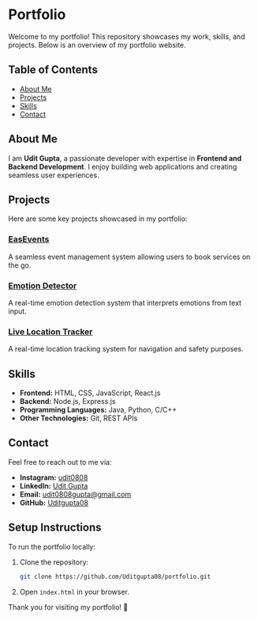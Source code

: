 # Portfolio

Welcome to my portfolio! This repository showcases my work, skills, and projects. Below is an overview of my portfolio website.

## Table of Contents
- [About Me](#about-me)
- [Projects](#projects)
- [Skills](#skills)
- [Contact](#contact)

## About Me
I am **Udit Gupta**, a passionate developer with expertise in **Frontend and Backend Development**. I enjoy building web applications and creating seamless user experiences.

## Projects
Here are some key projects showcased in my portfolio:

### [EasEvents](https://event-management-system-k8av.onrender.com/)
A seamless event management system allowing users to book services on the go.

### [Emotion Detector](https://github.com/Uditgupta08/Emotion-Detection-from-text)
A real-time emotion detection system that interprets emotions from text input.

### [Live Location Tracker](https://live-path-tracker.onrender.com/)
A real-time location tracking system for navigation and safety purposes.

## Skills
- **Frontend:** HTML, CSS, JavaScript, React.js
- **Backend:** Node.js, Express.js
- **Programming Languages:** Java, Python, C/C++
- **Other Technologies:** Git, REST APIs

## Contact
Feel free to reach out to me via:
- **Instagram:** [udit0808](https://www.instagram.com/udit0808/)
- **LinkedIn:** [Udit Gupta](https://www.linkedin.com/in/udit-gupta-519a1825b/)
- **Email:** [udit0808gupta@gmail.com](mailto:udit0808gupta@gmail.com)
- **GitHub:** [Uditgupta08](https://github.com/Uditgupta08)

## Setup Instructions
To run the portfolio locally:

1. Clone the repository:
   ```sh
   git clone https://github.com/Uditgupta08/portfolio.git
   ```
2. Open `index.html` in your browser.

Thank you for visiting my portfolio! 🚀
